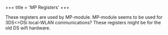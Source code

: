 +++
title = 'MP Registers'
+++

These registers are used by MP-module. MP-module seems to be used for
3DS\<\>DSi local-WLAN communications? These registers might be for the
old DS wifi hardware.
